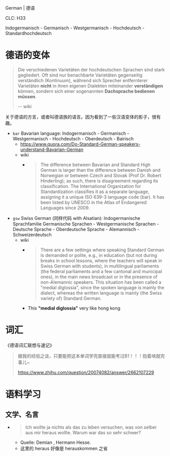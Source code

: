German | 德语

CLC: H33

Indogermanisch - Germanisch - Westgermanisch - Hochdeutsch - Standardhochdeutsch

# 德语的变体

> Die verschiedenen Varietäten der hochdeutschen Sprachen sind stark gegliedert. Oft sind nur benachbarte Varietäten gegenseitig verständlich (Kontinuum), während sich Sprecher entfernterer Varietäten **nicht** in ihren eigenen Dialekten miteinander **verständigen** können, sondern sich einer sogenannten **Dachsprache bedienen müssen**.
>
> -- wiki

关于德语的方言，或者叫德语族的语言。因为看到了一些汉语变体的影子，很有趣。

- `bar` Bavarian language: Indogermanisch - Germanisch - Westgermanisch - Hochdeutsch - Oberdeutsch - Bairisch
    - https://www.quora.com/Do-Standard-German-speakers-understand-Bavarian-German
    - wiki
        - > The difference between Bavarian and Standard High German is larger than the difference between Danish and Norwegian or between Czech and Slovak (Prof Dr. Robert Hinderling); as such, there is disagreement regarding its classification. The International Organization for Standardization classifies it as a separate language, assigning it a unique ISO 639-3 language code (bar). It has been listed by UNESCO in the Atlas of Endangered Languages since 2009.
- `gsw` Swiss German (同样代码 with Alsatian): Indogermanische Sprachfamilie Germanische Sprachen - Westgermanische Sprachen - Deutsche Sprache - Oberdeutsche Sprache - Alemannisch - Schweizerdeutsch
    - wiki
        - > There are a few settings where speaking Standard German is demanded or polite, e.g., in education (but not during breaks in school lessons, where the teachers will speak in Swiss German with students), in multilingual parliaments (the federal parliaments and a few cantonal and municipal ones), in the main news broadcast or in the presence of non-Alemannic speakers. This situation has been called a "medial diglossia", since the spoken language is mainly the dialect, whereas the written language is mainly (the Swiss variety of) Standard German.
        - This **"medial diglossia"** very like hong kong

# 词汇

《德语词汇联想与速记》

> 据我的经验之谈，只要能把这本单词学完直接就能考过B1！！！抱着啃就完事儿~
> 
> https://www.zhihu.com/question/20074082/answer/2662107229

# 语料学习

## 文学、名言

- > Ich wollte ja nichts als das zu leben versuchen, was von selber aus mir heraus wollte. Warum war das so sehr schwer? 
    - Quelle: Demian , Hermann Hesse.
    - 这里的 heraus 好像是 herauskommen 之省
